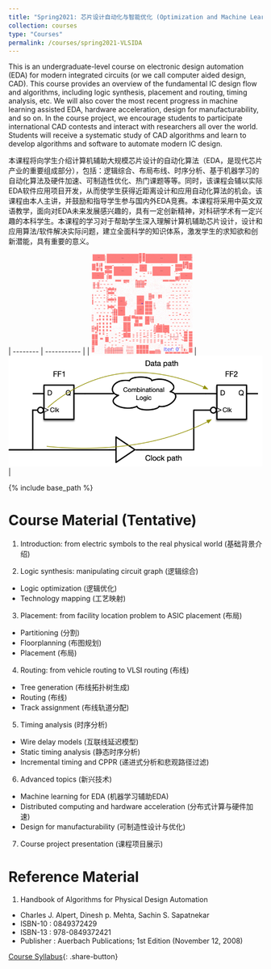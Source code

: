 ```yaml
---
title: "Spring2021: 芯片设计自动化与智能优化 (Optimization and Machine Learning in VLSI Design Automation)"
collection: courses
type: "Courses"
permalink: /courses/spring2021-VLSIDA
---
```


This is an undergraduate-level course on electronic design automation (EDA) for modern integrated circuits (or we call computer aided design, CAD). This course provides an overview of the fundamental IC design flow and algorithms, including logic synthesis, placement and routing, timing analysis, etc. We will also cover the most recent progress in machine learning assisted EDA, hardware acceleration, design for manufacturability, and so on. In the course project, we encourage students to participate international CAD contests and interact with researchers all over the world. Students will receive a systematic study of CAD algorithms and learn to develop algorithms and software to automate modern IC design. 

本课程将向学生介绍计算机辅助大规模芯片设计的自动化算法（EDA，是现代芯片产业的重要组成部分），包括：逻辑综合、布局布线、时序分析、基于机器学习的自动化算法及硬件加速、可制造性优化、热门课题等等。同时，该课程会辅以实际EDA软件应用项目开发，从而使学生获得近距离设计和应用自动化算法的机会。该课程由本人主讲，并鼓励和指导学生参与国内外EDA竞赛。本课程将采用中英文双语教学，面向对EDA未来发展感兴趣的，具有一定创新精神，对科研学术有一定兴趣的本科学生。本课程的学习对于帮助学生深入理解计算机辅助芯片设计，设计和应用算法/软件解决实际问题，建立全面科学的知识体系，激发学生的求知欲和创新潜能，具有重要的意义。

| -------- | ----------- | 
| ![DREAMPlace](/images/bigblue4-nofiller_SLD.gif) | ![Sequential circuit](/images/sequential.png) |

{% include base_path %}

Course Material (Tentative)
======

1. Introduction: from electric symbols to the real physical world (基础背景介绍)

2. Logic synthesis: manipulating circuit graph (逻辑综合)
  -	Logic optimization (逻辑优化)
  -	Technology mapping (工艺映射)

3. Placement: from facility location problem to ASIC placement (布局)
  - Partitioning (分割)
  - Floorplanning (布图规划)
  - Placement (布局)

4. Routing: from vehicle routing to VLSI routing (布线)
  - Tree generation (布线拓扑树生成)
  - Routing (布线)
  - Track assignment (布线轨道分配)

5. Timing analysis (时序分析)
  - Wire delay models (互联线延迟模型)
  - Static timing analysis (静态时序分析)
  - Incremental timing and CPPR (递进式分析和悲观路径过滤)

6. Advanced topics (新兴技术)
  - Machine learning for EDA (机器学习辅助EDA)
  - Distributed computing and hardware acceleration (分布式计算与硬件加速)
  - Design for manufacturability (可制造性设计与优化)

7. Course project presentation (课程项目展示)

Reference Material
======

1. Handbook of Algorithms for Physical Design Automation
  - Charles J. Alpert, Dinesh p. Mehta, Sachin S. Sapatnekar
  -	ISBN-10 : 0849372429
  -	ISBN-13 : 978-0849372421
  -	Publisher : Auerbach Publications; 1st Edition (November 12, 2008)

[Course Syllabus](/courses/spring2021-VLSIDA/syllabus.pdf){: .share-button}
